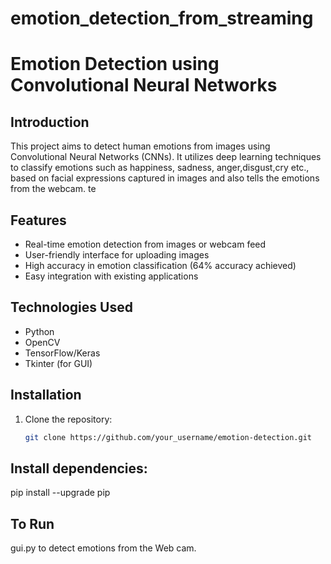 # emotion_detection_from_streaming
# Emotion Detection using Convolutional Neural Networks

## Introduction
This project aims to detect human emotions from images using Convolutional Neural Networks (CNNs). It utilizes deep learning techniques to classify emotions such as happiness, sadness, anger,disgust,cry etc., based on facial expressions captured in images and also tells the emotions from the webcam.
 te
## Features
- Real-time emotion detection from images or webcam feed
- User-friendly interface for uploading images
- High accuracy in emotion classification (64% accuracy achieved)
- Easy integration with existing applications

## Technologies Used
- Python
- OpenCV
- TensorFlow/Keras
- Tkinter (for GUI)

## Installation
1. Clone the repository:
   ```bash
   git clone https://github.com/your_username/emotion-detection.git


## Install dependencies:   

pip install --upgrade pip

## To Run

gui.py to detect emotions from the Web cam.
